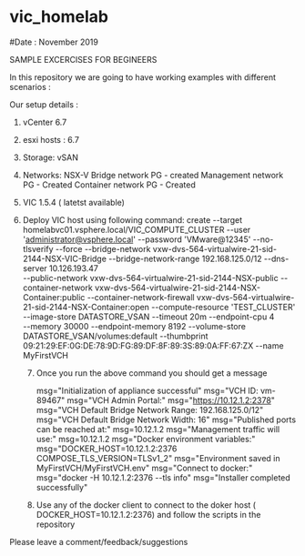 # vic_homelab 
#Date : November 2019 

SAMPLE EXCERCISES FOR BEGINEERS 

In this repository we are going to have working examples with different scenarios :

Our setup details : 

1. vCenter 6.7  
2. esxi hosts : 6.7 
3. Storage: vSAN 
4. Networks: NSX-V
  Bridge network PG - created
  Management network PG - Created 
  Container network PG - Created 
 5. VIC 1.5.4 ( latetst available) 
 6. Deploy VIC host using following command: 
      create 
        --target homelabvc01.vsphere.local/VIC_COMPUTE_CLUSTER 
        --user 'administrator@vsphere.local' 
        --password 'VMware@12345' 
        --no-tlsverify 
        --force 
        --bridge-network vxw-dvs-564-virtualwire-21-sid-2144-NSX-VIC-Bridge
        --bridge-network-range 192.168.125.0/12 
        --dns-server 10.126.193.47  
        --public-network vxw-dvs-564-virtualwire-21-sid-2144-NSX-public
        --container-network vxw-dvs-564-virtualwire-21-sid-2144-NSX-Container:public 
        --container-network-firewall vxw-dvs-564-virtualwire-21-sid-2144-NSX-Container:open 
        --compute-resource 'TEST_CLUSTER' 
        --image-store DATASTORE_VSAN 
        --timeout 20m 
        --endpoint-cpu 4  
        --memory 30000
        --endpoint-memory 8192 
        --volume-store DATASTORE_VSAN/volumes:default 
        --thumbprint 09:21:29:EF:0G:DE:78:9D:FG:89:DF:8F:89:3S:89:0A:FF:67:ZX 
        --name MyFirstVCH
        
    7. Once you run the above command you should get a message
    
          msg="Initialization of appliance successful"
          msg="VCH ID: vm-89467"
          msg="VCH Admin Portal:"
          msg="https://10.12.1.2:2378"
          msg="VCH Default Bridge Network Range: 192.168.125.0/12"
          msg="VCH Default Bridge Network Width: 16"
          msg="Published ports can be reached at:"
          msg=10.12.1.2
          msg="Management traffic will use:"
          msg=10.12.1.2
          msg="Docker environment variables:"
          msg="DOCKER_HOST=10.12.1.2:2376 COMPOSE_TLS_VERSION=TLSv1_2"
          msg="Environment saved in MyFirstVCH/MyFirstVCH.env"
          msg="Connect to docker:"
          msg="docker -H 10.12.1.2:2376 --tls info"
          msg="Installer completed successfully"

    8. Use any of the docker client to connect to the doker host ( DOCKER_HOST=10.12.1.2:2376) and follow the scripts in the repository 

Please leave a comment/feedback/suggestions 


